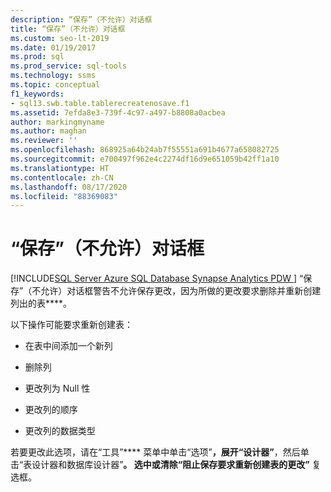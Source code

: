 ```yaml
---
description: “保存”（不允许）对话框
title: “保存”（不允许）对话框
ms.custom: seo-lt-2019
ms.date: 01/19/2017
ms.prod: sql
ms.prod_service: sql-tools
ms.technology: ssms
ms.topic: conceptual
f1_keywords:
- sql13.swb.table.tablerecreatenosave.f1
ms.assetid: 7efda8e3-739f-4c97-a497-b8808a0acbea
author: markingmyname
ms.author: maghan
ms.reviewer: ''
ms.openlocfilehash: 868925a64b24ab7f55551a691b4677a658082725
ms.sourcegitcommit: e700497f962e4c2274df16d9e651059b42ff1a10
ms.translationtype: HT
ms.contentlocale: zh-CN
ms.lasthandoff: 08/17/2020
ms.locfileid: "88369083"
---
```

# <a name="save-not-permitted-dialog-box"></a>“保存”（不允许）对话框
[!INCLUDE[SQL Server Azure SQL Database Synapse Analytics PDW ](../../includes/applies-to-version/sql-asdb-asdbmi-asa-pdw.md)]
“保存”（不允许）对话框警告不允许保存更改，因为所做的更改要求删除并重新创建列出的表****。  
  
以下操作可能要求重新创建表：  
  
-   在表中间添加一个新列  
  
-   删除列  
  
-   更改列为 Null 性  
  
-   更改列的顺序  
  
-   更改列的数据类型  
  
若要更改此选项，请在“工具”**** 菜单中单击“选项”****，展开“设计器”****，然后单击“表设计器和数据库设计器”****。 选中或清除“阻止保存要求重新创建表的更改”**** 复选框。  
  
